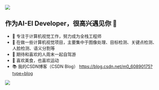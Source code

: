 
![](https://github-readme-stats.vercel.app/api?username=xiaoaleiBLUE&show_icons=true&theme=dark&count_private=true)
</a>

## 作为AI-EI Developer，很高兴遇见你 👋

- 🧡 专注于计算机视觉工作，努力成为全栈工程师
- 🔨 在做一些计算机视觉项目，主要集中于图像处理、目标检测、关键点检测、人脸检测、语义分割等
- 🍬 期待和喜欢的人周末一起自驾游
- 🥩 喜欢美食，也喜欢运动
- 📚 我的CSDN博客（CSDN Blog） https://blog.csdn.net/m0_60890175?type=blog


![](https://github-readme-stats.vercel.app/api/top-langs/?username=xiaoaleiBLUE&theme=dark&layout=compact)




